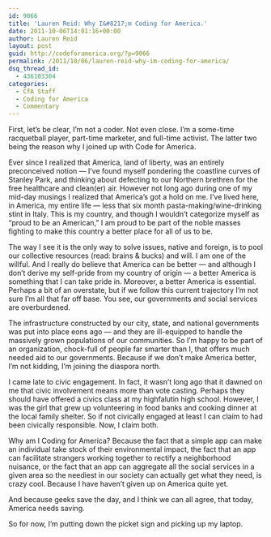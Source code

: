 ```yaml
---
id: 9066
title: 'Lauren Reid: Why I&#8217;m Coding for America.'
date: 2011-10-06T14:01:16+00:00
author: Lauren Reid
layout: post
guid: http://codeforamerica.org/?p=9066
permalink: /2011/10/06/lauren-reid-why-im-coding-for-america/
dsq_thread_id:
  - 436103304
categories:
  - CfA Staff
  - Coding for America
  - Commentary
---
```

First, let&#8217;s be clear, I&#8217;m not a coder. Not even close. I&#8217;m a some-time racquetball player, part-time marketer, and full-time activist. The latter two being the reason why I joined up with Code for America.

Ever since I realized that America, land of liberty, was an entirely preconceived notion &#8212; I&#8217;ve found myself pondering the coastline curves of Stanley Park, and thinking about defecting to our Northern brethren for the free healthcare and clean(er) air. However not long ago during one of my mid-day musings I realized that America&#8217;s got a hold on me. I&#8217;ve lived here, in America, my entire life &#8212; less that six month pasta-making/wine-drinking stint in Italy. This is my country, and though I wouldn&#8217;t categorize myself as &#8220;proud to be an American,&#8221; I am proud to be part of the noble masses fighting to make this country a better place for all of us to be.

The way I see it is the only way to solve issues, native and foreign, is to pool our collective resources (read: brains & bucks) and will. I am one of the willful. And I really do believe that America can be better &#8212; and although I don&#8217;t derive my self-pride from my country of origin &#8212; a better America is something that I can take pride in. Moreover, a better America is essential. Perhaps a bit of an overstate, but if we follow this current trajectory I&#8217;m not sure I&#8217;m all that far off base. You see, our governments and social services are overburdened.

The infrastructure constructed by our city, state, and national governments was put into place eons ago &#8212; and they are ill-equipped to handle the massively grown populations of our communities. So I&#8217;m happy to be part of an organization, chock-full of people far smarter than I, that offers much needed aid to our governments. Because if we don&#8217;t make America better, I&#8217;m not kidding, I&#8217;m joining the diaspora north.

I came late to civic engagement. In fact, it wasn&#8217;t long ago that it dawned on me that civic involvement means more than vote casting. Perhaps they should have offered a civics class at my highfalutin high school. However, I was the girl that grew up volunteering in food banks and cooking dinner at the local family shelter. So if not civically engaged at least I can claim to had been civically responsible. Now, I claim both.

Why am I Coding for America? Because the fact that a simple app can make an individual take stock of their environmental impact, the fact that an app can facilitate strangers working together to rectify a neighborhood nuisance, or the fact that an app can aggregate all the social services in a given area so the neediest in our society can actually get what they need, is crazy cool. Because I have haven&#8217;t given up on America quite yet.

And because geeks save the day, and I think we can all agree, that today, America needs saving.

So for now, I&#8217;m putting down the picket sign and picking up my laptop.